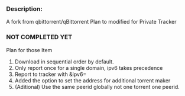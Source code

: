 
### Description:

A fork from qbittorrent/qBittorrent
Plan to modified for Private Tracker

### NOT COMPLETED YET ###

Plan for those Item

1. Download in sequential order by default.
2. Only report once for a single domain, ipv6 takes precedence
3. Report to tracker with &ipv6=
4. Added the option to set the address for additional torrent maker
5. (Aditional) Use the same peerid globally not one torrent one peerid.

